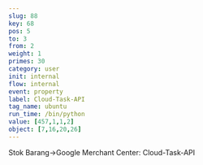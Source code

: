 ```yaml
---
slug: 88
key: 68
pos: 5
to: 3
from: 2
weight: 1
primes: 30
category: user
init: internal
flow: internal
event: property
label: Cloud-Task-API
tag_name: ubuntu
run_time: /bin/python
value: [457,1,1,2]
object: [7,16,20,26]
---
```

Stok Barang->Google Merchant Center: Cloud-Task-API

